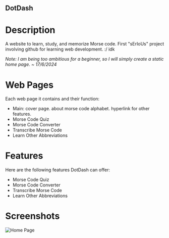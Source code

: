 <?xml version="1.0" standalone="no"?>
<!DOCTYPE svg PUBLIC "-//W3C//DTD SVG 20010904//EN"
 "http://www.w3.org/TR/2001/REC-SVG-20010904/DTD/svg10.dtd">
<svg version="1.0" xmlns="http://www.w3.org/2000/svg"
 width="500.000000pt" height="500.000000pt" viewBox="0 0 500.000000 500.000000"
 preserveAspectRatio="xMidYMid meet">

<g transform="translate(0.000000,500.000000) scale(0.100000,-0.100000)"
fill="#000000" stroke="none">
<path d="M1370 3002 c-95 -32 -179 -99 -229 -181 -18 -31 -21 -33 -27 -15 -33
93 -66 134 -138 172 -49 26 -57 27 -240 30 -203 4 -247 0 -271 -24 -21 -21
-19 -29 16 -65 29 -30 30 -33 24 -98 -10 -102 -45 -342 -55 -382 -7 -23 -19
-40 -35 -47 -14 -7 -31 -24 -37 -38 -10 -22 -10 -28 5 -39 22 -16 368 -28 436
-15 98 18 180 72 237 156 35 51 39 54 45 32 12 -46 39 -86 88 -130 84 -76 207
-97 333 -58 175 54 288 212 288 402 0 63 3 73 33 110 69 87 83 98 126 98 l41
0 0 -47 c0 -57 -35 -300 -56 -395 -13 -58 -19 -68 -45 -78 -35 -15 -49 -54
-26 -77 11 -11 43 -17 112 -21 l97 -5 -6 -31 c-7 -32 -30 -221 -40 -318 -5
-49 -3 -61 14 -78 27 -27 107 -27 161 0 84 43 129 145 129 295 0 80 -3 98 -27
145 -32 62 -75 90 -140 90 -45 0 -61 20 -48 60 5 17 15 20 70 20 151 0 240
-45 292 -147 95 -188 12 -438 -176 -530 -51 -26 -68 -28 -201 -33 l-144 -5 44
-38 c52 -44 145 -91 210 -106 29 -7 376 -11 985 -11 1024 0 996 -1 1112 57 28
14 72 44 98 67 l47 41 -126 0 c-102 0 -129 3 -136 15 -16 25 -11 40 20 58 34
19 45 46 61 151 8 53 8 76 0 84 -14 14 -128 22 -176 13 -40 -8 -49 -30 -60
-151 -6 -67 -5 -71 20 -93 31 -27 29 -52 -5 -69 -31 -16 -223 -17 -251 -3 -30
17 -23 48 15 71 31 18 37 28 51 91 19 84 41 232 50 339 6 76 6 77 -24 108 -33
34 -35 39 -23 58 14 22 63 33 152 33 143 0 178 -26 115 -85 -40 -36 -55 -77
-55 -146 0 -57 5 -59 109 -59 106 0 113 7 119 108 4 74 3 81 -17 91 -28 15
-28 57 1 72 12 6 44 15 72 18 l51 7 -61 40 c-128 84 -53 79 -1159 79 -883 0
-984 -2 -1022 -16 l-43 -17 0 24 c0 50 41 298 51 311 13 15 72 17 99 3 10 -5
24 -27 30 -47 37 -115 100 -89 100 42 0 38 -6 80 -13 93 l-12 23 -288 2 -288
2 -24 -52 c-14 -28 -25 -60 -25 -69 0 -12 -14 -3 -46 30 -62 66 -119 89 -224
93 -62 2 -100 -2 -140 -15z m-510 -100 c14 -10 36 -40 50 -68 21 -41 24 -63
24 -139 0 -109 -21 -186 -65 -239 -53 -63 -138 -91 -203 -66 -24 9 -26 14 -26
72 0 80 27 293 49 377 12 51 22 69 41 79 31 16 96 8 130 -16z m700 -19 c108
-109 63 -419 -72 -489 -41 -21 -100 -17 -139 9 -46 31 -68 91 -68 192 -1 200
72 325 192 325 44 0 54 -4 87 -37z m1450 -431 c9 -11 31 -87 49 -168 46 -206
90 -384 102 -405 5 -10 21 -24 37 -31 18 -9 27 -21 27 -38 0 -38 -36 -50 -156
-50 -92 0 -110 3 -130 20 l-24 20 33 31 c31 27 33 34 27 67 -11 59 -17 62
-126 62 -109 0 -131 -11 -145 -73 -5 -25 -2 -33 22 -52 56 -45 9 -75 -116 -75
-59 0 -83 4 -95 16 -22 22 -16 33 36 69 24 18 57 50 72 73 44 66 234 444 247
493 7 24 17 50 23 58 17 20 97 8 117 -17z m705 14 c44 -1 51 -4 72 -34 24 -36
39 -108 28 -141 -7 -23 -38 -36 -59 -24 -7 4 -29 28 -48 53 -66 89 -159 101
-195 25 -31 -64 3 -114 118 -174 94 -49 129 -79 150 -125 60 -133 -29 -265
-200 -296 -110 -20 -249 16 -286 74 -25 38 -31 130 -11 161 23 35 52 32 75 -7
73 -124 89 -138 165 -138 61 0 100 33 100 83 0 46 -27 76 -117 129 -81 47
-133 91 -153 129 -19 37 -18 133 1 174 40 83 137 130 245 119 36 -4 87 -8 115
-8z"/>
<path d="M2872 2238 c-8 -11 -82 -176 -82 -185 0 -2 34 -3 75 -3 41 0 75 1 75
3 0 11 -23 128 -31 160 -10 39 -20 45 -37 25z"/>
<path d="M4507 2338 c-11 -40 -57 -397 -57 -434 0 -27 7 -43 31 -65 l30 -28
34 70 c66 138 69 286 9 420 -29 64 -39 71 -47 37z"/>
<path d="M1862 2077 c-21 -22 -21 -27 -11 -80 7 -31 15 -54 19 -52 4 3 11 31
14 62 4 32 9 66 12 76 7 24 -8 21 -34 -6z"/>
</g>
</svg>

## DotDash

# Description
A website to learn, study, and memorize Morse code. First "sErIoUs" project involving github for learning web development. :/ idk 

*Note: I am being too ambitious for a beginner, so I will simply create a static home page. ~ 17/6/2024*

# Web Pages
Each web page it contains and their function:
- Main: cover page. about morse code alphabet. hyperlink for other features.
- Morse Code Quiz
- Morse Code Converter
- Transcribe Morse Code
- Learn Other Abbreviations

# Features
Here are the following features DotDash can offer:
- Morse Code Quiz
- Morse Code Converter
- Transcribe Morse Code
- Learn Other Abbreviations

# Screenshots
![Home Page](./screenshots/homepage.png)
